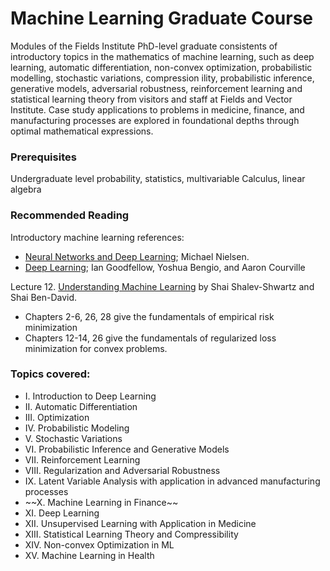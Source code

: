 # Machine Learning Graduate Course

Modules of the Fields Institute PhD-level graduate consistents of introductory topics in the mathematics of machine learning, such as deep learning, automatic differentiation, non-convex optimization, probabilistic modelling, stochastic variations, compression ility, probabilistic inference, generative models, adversarial robustness, reinforcement learning and statistical learning theory from visitors and staff at Fields and Vector Institute.   Case study applications to problems in medicine, finance, and manufacturing processes are explored in foundational depths through optimal mathematical expressions.


### Prerequisites

Undergraduate level probability, statistics, multivariable Calculus, linear algebra


### Recommended Reading

Introductory machine learning references:
* [Neural Networks and Deep Learning](http://neuralnetworksanddeeplearning.com/); Michael Nielsen.
* [Deep Learning](http://www.deeplearningbook.org/); Ian Goodfellow, Yoshua Bengio, and Aaron Courville

Lecture 12. 
[Understanding Machine Learning](https://www.cs.huji.ac.il/~shais/UnderstandingMachineLearning/understanding-machine-learning-theory-algorithms.pdf) by Shai Shalev-Shwartz and Shai Ben-David. 
* Chapters 2-6, 26, 28 give the fundamentals of empirical risk minimization
* Chapters 12-14, 26 give the fundamentals of regularized loss minimization for convex problems.


### Topics covered:

<ul>
  <li>I. Introduction to Deep Learning</li>
  <li>II. Automatic Differentiation</li>
  <li>III. Optimization</li>
  <li>IV. Probabilistic Modeling</li>
  <li>V. Stochastic Variations</li>
  <li>VI. Probabilistic Inference and Generative Models</li>
  <li>VII. Reinforcement Learning</li>
  <li>VIII. Regularization and Adversarial Robustness</li>
  <li>IX. Latent Variable Analysis with application in advanced manufacturing processes</li>
  <li>~~X. Machine Learning in Finance~~</li>
  <li>XI. Deep Learning</li>
  <li>XII. Unsupervised Learning with Application in Medicine</li>
  <li>XIII. Statistical Learning Theory and Compressibility</li>
  <li>XIV. Non-convex Optimization in ML</li>
  <li>XV. Machine Learning in Health</li>
</ul>



